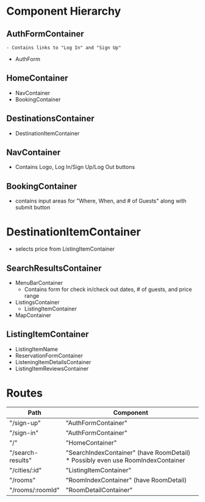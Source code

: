 # Component Hierarchy

## AuthFormContainer
    - Contains links to "Log In" and "Sign Up"
  - AuthForm

## HomeContainer
  - NavContainer
  - BookingContainer


## DestinationsContainer
  - DestinationItemContainer

## NavContainer
  - Contains Logo, Log In/Sign Up/Log Out buttons

## BookingContainer
  - contains input areas for "Where, When, and # of Guests" along with submit button

# DestinationItemContainer
  - selects price from ListingItemContainer

## SearchResultsContainer
  - MenuBarContainer
    - Contains form for check in/check out dates, # of guests, and price range
  - ListingsContainer
    - ListingItemContainer
  - MapContainer

## ListingItemContainer
  - ListingItemName
  - ReservationFormContainer
  - ListeningItemDetailsContainer
  - ListingItemReviewsContainer


# Routes
| Path       	| Component           	|
|------------	|---------------------	|
| "/sign-up" 	| "AuthFormContainer" 	|
| "/sign-in"  |  "AuthFormContainer" 	|
|  "/"   	|  "HomeContainer"            	|
|  "/search-results"   	| "SearchIndexContainer" (have RoomDetail)   * Possibly even use RoomIndexContainer          	|
|  "/cities/:id"   	| "ListingItemContainer"             	|
|  "/rooms"   	| "RoomIndexContainer" (have RoomDetail)             	|
|  "/rooms/:roomId"   	| "RoomDetailContainer"             	|


        
